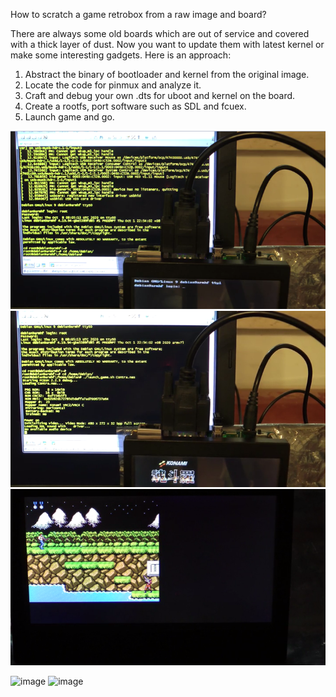 
How to scratch a game retrobox from a raw image and board?

There are always some old boards which are out of service and covered with a thick layer of dust.
Now you want to update them with latest kernel or make some interesting gadgets.
Here is an approach:

1. Abstract the binary of bootloader and kernel from the original image.
2. Locate the code for pinmux and analyze it.
3. Craft and debug your own .dts for uboot and kernel on the board.
4. Create a rootfs, port software such as SDL and fcuex.
5. Launch game and go.

  ![image](https://github.com/sunarvin/retrobox_from_image/blob/main/images/boot.png)
  ![image](https://github.com/sunarvin/retrobox_from_image/blob/main/images/game1.png)
  ![image](https://github.com/sunarvin/retrobox_from_image/blob/main/images/game2.png)

  ![image](https://github.com/sunarvin/retrobox_from_image/blob/main/images/1dts.gif)
  ![image](https://github.com/sunarvin/retrobox_from_image/blob/main/images/2game.gif)
